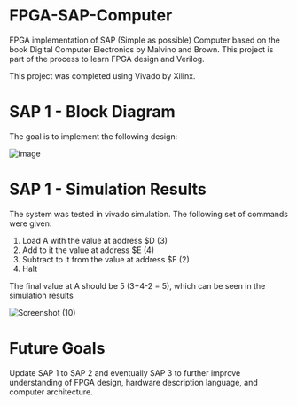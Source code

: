 # FPGA-SAP-Computer
FPGA implementation of SAP (Simple as possible) Computer based on the book Digital Computer Electronics by Malvino and Brown.
This project is part of the process to learn FPGA design and Verilog.

This project was completed using Vivado by Xilinx.

# SAP 1 - Block Diagram

The goal is to implement the following design:


![image](https://github.com/ZaighamKH/FPGA-SAP-Computer/assets/119772901/6c9cb284-dd37-4577-8fa8-92c7bd4e24dc)


# SAP 1 - Simulation Results

The system was tested in vivado simulation. The following set of commands were given:
1. Load A with the value at address $D (3)
2. Add to it the value at address $E (4)
3. Subtract to it from the value at address $F (2)
4. Halt

The final value at A should be 5 (3+4-2 = 5), which can be seen in the simulation results

![Screenshot (10)](https://github.com/ZaighamKH/FPGA-SAP-Computer/assets/119772901/1fd55d26-4c96-4534-b358-d8c615c80874)


# Future Goals

Update SAP 1 to SAP 2 and eventually SAP 3 to further improve understanding of FPGA design, hardware description language, and computer architecture.
